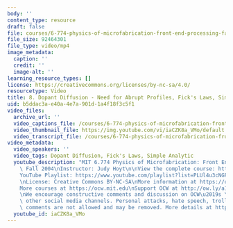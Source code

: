 ```yaml
---
body: ''
content_type: resource
draft: false
file: courses/6-774-physics-of-microfabrication-front-end-processing-fall-2004/mit6_774f04_lec08_360p_16_9.mp4
file_size: 92464301
file_type: video/mp4
image_metadata:
  caption: ''
  credit: ''
  image-alt: ''
learning_resource_types: []
license: https://creativecommons.org/licenses/by-nc-sa/4.0/
resourcetype: Video
title: 8. Dopant Diffusion - Need for Abrupt Profiles, Fick's Laws, Simple Analytic
uid: b5ddac3a-e40a-4e7a-901d-1a4f18f3c5f1
video_files:
  archive_url: ''
  video_captions_file: /courses/6-774-physics-of-microfabrication-front-end-processing-fall-2004/1usKzT5lXIFBbXrwHd6MmOD3PbE3Z9HPO_transcript.webvtt
  video_thumbnail_file: https://img.youtube.com/vi/iaCZK8a_VMo/default.jpg
  video_transcript_file: /courses/6-774-physics-of-microfabrication-front-end-processing-fall-2004/1usKzT5lXIFBbXrwHd6MmOD3PbE3Z9HPO_transcript.pdf
video_metadata:
  video_speakers: ''
  video_tags: Dopant Diffusion, Fick's Laws, Simple Analytic
  youtube_description: "MIT 6.774 Physics of Microfabrication: Front End Processing,\
    \ Fall 2004\nInstructor: Judy Hoyt\n\nView the complete course: https://ocw.mit.edu/courses/6-774-physics-of-microfabrication-front-end-processing-fall-2004/\n\
    YouTube Playlist: https://www.youtube.com/playlist?list=PLUl4u3cNGP61IMhYaHL_x-RzNUIDJD9XK\n\
    \nLicense: Creative Commons BY-NC-SA\nMore information at https://ocw.mit.edu/terms\n\
    More courses at https://ocw.mit.edu\nSupport OCW at http://ow.ly/a1If50zVRlQ\n\
    \nWe encourage constructive comments and discussion on OCW\u2019s YouTube and\
    \ other social media channels. Personal attacks, hate speech, trolling, and inappropriate\
    \ comments are not allowed and may be removed. More details at https://ocw.mit.edu/comments."
  youtube_id: iaCZK8a_VMo
---
```

